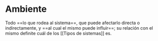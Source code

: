 # Ambiente
Todo ==lo que rodea al sistema==, que puede afectarlo directa o indirectamente, y ==al cual el mismo puede influir==; su relación con el mismo definite cuál de los [[Tipos de sistemas]] es.